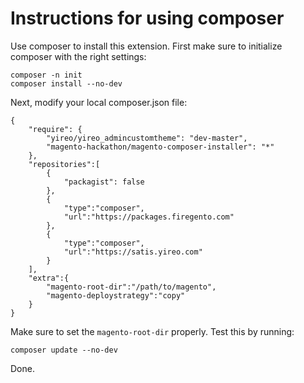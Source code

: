 # Instructions for using composer

Use composer to install this extension. First make sure to initialize composer with the right settings:

    composer -n init
    composer install --no-dev

Next, modify your local composer.json file:

    {
        "require": {
            "yireo/yireo_admincustomtheme": "dev-master",
            "magento-hackathon/magento-composer-installer": "*"
        },    
        "repositories":[
            {
                "packagist": false
            },
            {
                "type":"composer",
                "url":"https://packages.firegento.com"
            },
            {
                "type":"composer",
                "url":"https://satis.yireo.com"
            }
        ],
        "extra":{
            "magento-root-dir":"/path/to/magento",
            "magento-deploystrategy":"copy"           
        }
    }

Make sure to set the `magento-root-dir` properly. Test this by running:

    composer update --no-dev

Done.

